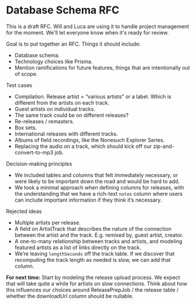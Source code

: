 # Database Schema RFC

This is a draft RFC. Will and Luca are using it to handle project management for the moment. We'll let everyone know when it's ready for review.

Goal is to put together an RFC. Things it should include:

- Database schema.
- Technology choices like Prisma.
- Mention ramifications for future features, things that are intentionally out of scope.

Test cases

- Compilation. Release artist = “various artists” or a label. Which is different from the artists on each track.
- Guest artists on individual tracks.
- The same track could be on different releases?
- Re-releases / remasters.
- Box sets.
- International releases with different tracks.
- Albums of field recordings, like the Nonesuch Explorer Series.
- Replacing the audio on a track, which should kick off our zip-and-convert-to-mp3 job.

Decision-making principles

- We included tables and columns that felt immediately necessary, or were likely to be important down the road and would be hard to add.
- We took a minimal approach when defining columns for releases, with the understanding that we have a rich-text `notes` column where users can include important information if they think it’s necessary.

Rejected ideas

- Multiple artists per release.
- A field on ArtistTrack that describes the nature of the connection between the artist and the track. E.g. remixed by, guest artist, creator.
- A one-to-many relationship between tracks and artists, and modeling featured artists as a list of links directly on the track.
- We’re leaving `lengthSeconds` off the track table. If we discover that recomputing the track length as needed is slow, we can add that column.

**For next time:** Start by modeling the release upload process. We expect that will take quite a while for artists on slow connections. Think about how this influences our choices around ReleasePrepJob / the release table / whether the downloadUrl column should be nullable.
